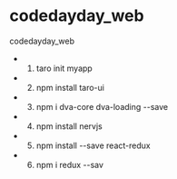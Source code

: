 # codedayday_web
codedayday_web

- 1. taro init myapp
- 2. npm install taro-ui
- 3. npm i dva-core dva-loading --save
- 4. npm install nervjs
- 5. npm install --save react-redux
- 6. npm i redux --sav
